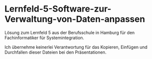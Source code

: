 # Lernfeld-5-Software-zur-Verwaltung-von-Daten-anpassen
Lösung zum Lernfeld 5 aus der Berufsschule in Hamburg für den Fachinformatiker für Systemintegration.

Ich übernehme keinerlei Verantwortung für das Kopieren, Einfügen und Durchfallen dieser Dateien bei den Präsentationen.
